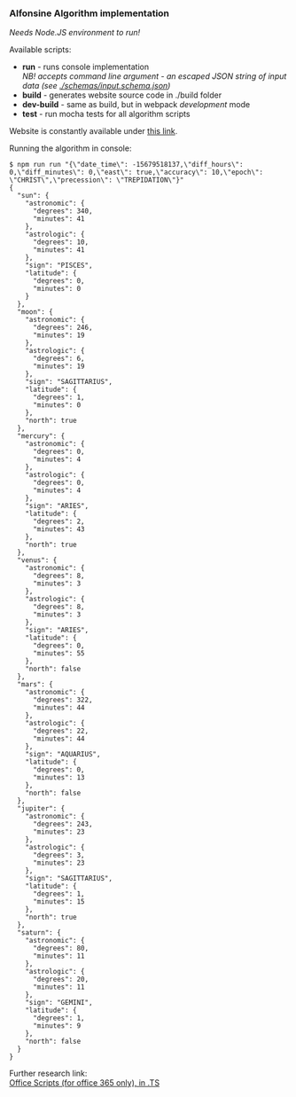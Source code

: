 ### Alfonsine Algorithm implementation
_Needs Node.JS environment to run!_

Available scripts:
 * **run** - runs console implementation  
   _NB! accepts command line argument - an escaped JSON string of input data (see [./schemas/input.schema.json](https://github.com/pseusys/alfonsine/blob/master/schemas/input.schema.json))_
 * **build** - generates website source code in ./build folder
 * **dev-build** - same as build, but in webpack _development_ mode
 * **test** - run mocha tests for all algorithm scripts

Website is constantly available under [this link](https://pseusys.github.io/alfonsine/simple.html).

Running the algorithm in console:
```shell
$ npm run run "{\"date_time\": -15679518137,\"diff_hours\": 0,\"diff_minutes\": 0,\"east\": true,\"accuracy\": 10,\"epoch\": \"CHRIST\",\"precession\": \"TREPIDATION\"}"
{
  "sun": {
    "astronomic": {
      "degrees": 340,
      "minutes": 41
    },
    "astrologic": {
      "degrees": 10,
      "minutes": 41
    },
    "sign": "PISCES",
    "latitude": {
      "degrees": 0,
      "minutes": 0
    }
  },
  "moon": {
    "astronomic": {
      "degrees": 246,
      "minutes": 19
    },
    "astrologic": {
      "degrees": 6,
      "minutes": 19
    },
    "sign": "SAGITTARIUS",
    "latitude": {
      "degrees": 1,
      "minutes": 0
    },
    "north": true
  },
  "mercury": {
    "astronomic": {
      "degrees": 0,
      "minutes": 4
    },
    "astrologic": {
      "degrees": 0,
      "minutes": 4
    },
    "sign": "ARIES",
    "latitude": {
      "degrees": 2,
      "minutes": 43
    },
    "north": true
  },
  "venus": {
    "astronomic": {
      "degrees": 8,
      "minutes": 3
    },
    "astrologic": {
      "degrees": 8,
      "minutes": 3
    },
    "sign": "ARIES",
    "latitude": {
      "degrees": 0,
      "minutes": 55
    },
    "north": false
  },
  "mars": {
    "astronomic": {
      "degrees": 322,
      "minutes": 44
    },
    "astrologic": {
      "degrees": 22,
      "minutes": 44
    },
    "sign": "AQUARIUS",
    "latitude": {
      "degrees": 0,
      "minutes": 13
    },
    "north": false
  },
  "jupiter": {
    "astronomic": {
      "degrees": 243,
      "minutes": 23
    },
    "astrologic": {
      "degrees": 3,
      "minutes": 23
    },
    "sign": "SAGITTARIUS",
    "latitude": {
      "degrees": 1,
      "minutes": 15
    },
    "north": true
  },
  "saturn": {
    "astronomic": {
      "degrees": 80,
      "minutes": 11
    },
    "astrologic": {
      "degrees": 20,
      "minutes": 11
    },
    "sign": "GEMINI",
    "latitude": {
      "degrees": 1,
      "minutes": 9
    },
    "north": false
  }
}
```

Further research link:  
[Office Scripts (for office 365 only), in .TS](https://github.com/OfficeDev/office-scripts-docs/blob/master/docs/tutorials/excel-power-automate-trigger.md)

